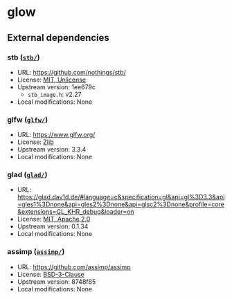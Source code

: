 # glow

## External dependencies

### stb ([`stb/`](stb/))
- URL: https://github.com/nothings/stb/
- License: [MIT, Unlicense](https://github.com/nothings/stb/blob/master/LICENSE)
- Upstream version: 1ee679c
  - `stb_image.h`: v2.27
- Local modifications: None

### glfw ([`glfw/`](glfw/))
- URL: https://www.glfw.org/
- License: [Zlib](https://github.com/glfw/glfw/blob/master/LICENSE.md)
- Upstream version: 3.3.4
- Local modifications: None

### glad ([`glad/`](glad/))
- URL: https://glad.dav1d.de/#language=c&specification=gl&api=gl%3D3.3&api=gles1%3Dnone&api=gles2%3Dnone&api=glsc2%3Dnone&profile=core&extensions=GL_KHR_debug&loader=on
- License: [MIT, Apache 2.0](https://github.com/Dav1dde/glad/blob/master/LICENSE)
- Upstream version: 0.1.34
- Local modifications: None

### assimp ([`assimp/`](assimp/))
- URL: https://github.com/assimp/assimp
- License: [BSD-3-Clause](https://github.com/assimp/assimp/blob/master/LICENSE)
- Upstream version: 8748f85
- Local modifications: None
